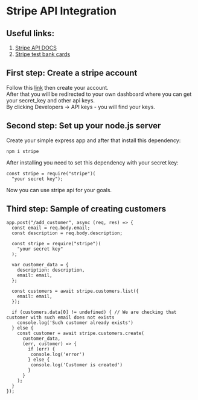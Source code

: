 # Stripe API Integration

## Useful links:
1. [Stripe API DOCS](https://stripe.com/docs/api)
2. [Stripe test bank cards](https://stripe.com/docs/testing#cards)


## First step: Create a stripe account
Follow this [link](https://stripe.com/) then create your account.  
After that you will be redirected to your own dashboard where you can get your secret_key and other api keys.  
By clicking Developers -> API keys - you will find your keys.

## Second step: Set up your node.js server
Create your simple express app and after that install this dependency:
```
npm i stripe
```
After installing you need to set this dependency with your secret key:
```
const stripe = require("stripe")(
  "your secret key");
```
Now you can use stripe api for your goals.
## Third step: Sample of creating customers
```
app.post("/add_customer", async (req, res) => {
  const email = req.body.email;
  const description = req.body.description;

  const stripe = require("stripe")(
    "your secret key"
  );

  var customer_data = {
    description: description,
    email: email,
  };

  const customers = await stripe.customers.list({
    email: email,
  }); 
  
  if (customers.data[0] != undefined) { // We are checking that customer with such email does not exists
    console.log('Such customer already exists') 
  } else {
    const customer = await stripe.customers.create(
      customer_data,
      (err, customer) => {
        if (err) {
         console.log('error')
        } else {
         console.log('Customer is created')
        }
      }
    );
  }
});
```
